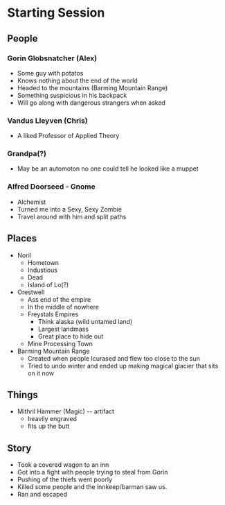 # Starting Session

## People

### Gorin Globsnatcher (Alex)

- Some guy with potatos
- Knows nothing about the end of the world
- Headed to the mountains (Barming Mountain Range)
- Something suspicious in his backpack
- Will go along with dangerous strangers when asked

### Vandus Lleyven (Chris)

- A liked Professor of Applied Theory

### Grandpa(?)

- May be an automoton no one could tell he looked like a muppet

### Alfred Doorseed - Gnome

- Alchemist
- Turned me into a Sexy, Sexy Zombie
- Travel around with him and split paths

## Places

- Noril
  - Hometown
  - Industious
  - Dead
  - Island of Lo(?)
- Orestwell
  - Ass end of the empire
  - In the middle of nowhere
  - Freystals Empires
    - Think alaska (wild untamed land)
    - Largest landmass
    - Great place to hide out
  - Mine Processing Town
- Barming Mountain Range
  - Created when people Icurased and flew too close to the sun
  - Tried to undo winter and ended up making magical glacier that sits on it now

## Things

- Mithril Hammer (Magic) -- artifact
  - heavily engraved
  - fits up the butt

## Story

- Took a covered wagon to an inn
- Got into a fight with people trying to steal from Gorin
- Pushing of the thiefs went poorly
- Killed some people and the innkeep/barman saw us.
- Ran and escaped
